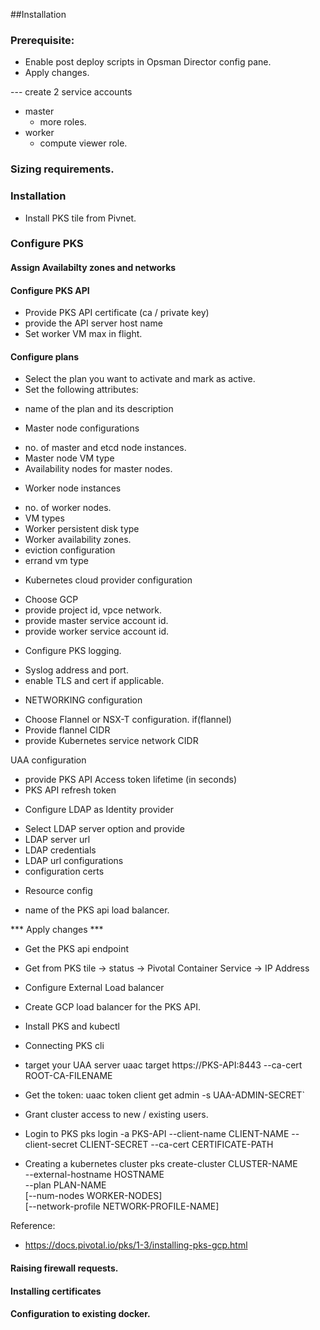##Installation

### Prerequisite:
* Enable post deploy scripts in Opsman Director config pane. 
* Apply changes. 

--- create 2 service accounts 
- master
    - more roles. 
- worker 
    - compute viewer role. 

### Sizing requirements. 

### Installation
* Install PKS tile from Pivnet. 

### Configure PKS

#### Assign Availabilty zones and networks

#### Configure PKS API 
* Provide PKS API certificate (ca / private key)
* provide the API server host name
* Set worker VM max in flight. 

#### Configure plans
* Select the plan you want to activate and mark as active. 
* Set the following attributes:
- name of the plan and its description

* Master node configurations
- no. of master and etcd node instances. 
- Master node VM type
- Availability nodes for master nodes. 

* Worker node instances
- no. of worker nodes.
- VM types
- Worker persistent disk type
- Worker availability zones. 
- eviction configuration
- errand vm type 

* Kubernetes cloud provider configuration
- Choose GCP
- provide project id, vpce network.
- provide master service account id.
- provide worker service account id. 

* Configure PKS logging. 
- Syslog address and port.
- enable TLS and cert if applicable. 

* NETWORKING configuration
- Choose Flannel or NSX-T configuration.
if(flannel)
- Provide flannel CIDR 
- provide Kubernetes service network CIDR 

UAA configuration
- provide PKS API Access token lifetime (in seconds)
- PKS API refresh token 

* Configure LDAP as Identity provider
- Select LDAP server option and provide
- LDAP server url
- LDAP credentials
- LDAP url configurations 
- configuration certs

* Resource config
- name of the PKS api load balancer. 


*** Apply changes ***

* Get the PKS api endpoint
- Get from PKS tile -> status -> Pivotal Container Service -> IP Address

* Configure External Load balancer
- Create GCP load balancer for the PKS API. 

* Install PKS and kubectl

* Connecting PKS cli
- target your UAA server 
uaac target https://PKS-API:8443 --ca-cert ROOT-CA-FILENAME

- Get the token: 
uaac token client get admin -s UAA-ADMIN-SECRET`

- Grant cluster access to new / existing users. 

- Login to PKS
pks login -a PKS-API --client-name CLIENT-NAME --client-secret CLIENT-SECRET --ca-cert CERTIFICATE-PATH

- Creating a kubernetes cluster
pks create-cluster CLUSTER-NAME \
--external-hostname HOSTNAME \
--plan PLAN-NAME \
[--num-nodes WORKER-NODES] \
[--network-profile NETWORK-PROFILE-NAME]







Reference: 
- https://docs.pivotal.io/pks/1-3/installing-pks-gcp.html

#### Raising firewall requests. 

#### Installing certificates




#### Configuration to existing docker.
